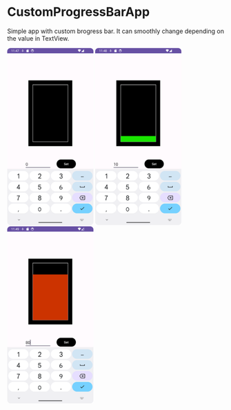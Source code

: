 # CustomProgressBarApp
Simple app with custom brogress bar. It can smoothly change depending on the value in TextView.

<img src="screenshots/Screenshot_20230826_144726.png" width="200"/> <img src="screenshots/Screenshot_10_percent.png" width="200"/> <img src="screenshots/Screenshot_80_percent.png" width="200"/>
